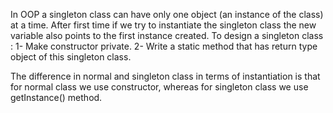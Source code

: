 In OOP a singleton class can have only one object (an instance of the class) at a time.
After first time if we try to instantiate the singleton class the new variable also points to the first instance created.
To design a singleton class : 
1- Make constructor private.
2- Write a static method that has return type object of this singleton class.

The difference in normal and singleton class in terms of instantiation is that for normal class we use constructor,
whereas for singleton class we use getInstance() method.
